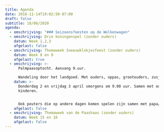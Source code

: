 ```yaml
---
title: Agenda
date: 2018-11-14T19:02:50-07:00
draft: false
subtitle: 18/06/2020
agenda:
  - omschrijving: "### Seizoensfeesten op de Wolkenwagen"
  - omschrijving: Drie koningenspel (zonder ouders)
    datum: Week 1,2,3
    afgelast: false
  - omschrijving: Themaweek Sneeuwklokjesfeest (zonder ouders)
    datum: Week 8 en 9
    afgelast: true
  - omschrijving: >-
      Palmpaasoptocht. Aanvang 9.uur. 

      Wandeling door het landgoed. Met ouders, oppas, grootouders, zusjes, broertjes
    datum: >-
      Donderdag 2 en vrijdag 3 april smorgens om 9.00 uur. Samen met ouders en
      kinderen.


      Ook peuters die op andere dagen komen spelen zijn samen met papa/ mama/ oppas hartelijk welkom in de optocht!  (helaas afgelast; de Wolkenwagen was in deze periode gesloten vanwege  de corona)
    afgelast: false
  - omschrijving: Themaweek van de Paashaas (zonder ouders)
    datum: Week 15 en 16
    afgelast: false
---
```


